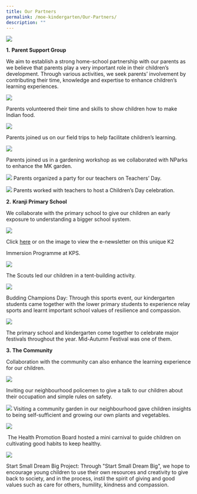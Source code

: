 ```yaml
---
title: Our Partners
permalink: /moe-kindergarten/Our-Partners/
description: ""
---
```

![](/images/MOE%20Kindergarten/Our%20Partners/P1.png)  

**1.** **Parent Support Group**

We aim to establish a strong home-school partnership with our parents as we believe that parents play a very important role in their children’s development. Through various activities, we seek parents’ involvement by contributing their time, knowledge and expertise to enhance children’s learning experiences.  

![](/images/MOE%20Kindergarten/Our%20Partners/P2.jpg)

Parents volunteered their time and skills to show children how to make Indian food. 

![](/images/MOE%20Kindergarten/Our%20Partners/P3.jpg)

Parents joined us on our field trips to help facilitate children’s learning. 

![](/images/MOE%20Kindergarten/Our%20Partners/P4.jpg)

Parents joined us in a gardening workshop as we collaborated with NParks to enhance the MK garden. 

![](/images/MOE%20Kindergarten/Our%20Partners/P5.png)
Parents organized a party for our teachers on Teachers’ Day. 

![](/images/MOE%20Kindergarten/Our%20Partners/P6.jpg)
Parents worked with teachers to host a Children’s Day celebration. 

**2.** **Kranji Primary School**

We collaborate with the primary school to give our children an early exposure to understanding a bigger school system. 

![](/images/MOE%20Kindergarten/Our%20Partners/P7.png)  

Click [here](https://kranjipri-moe-edu-sg-admin.cwp.sg/moe-kindergarten/our-partners/k2-immersion-programme-at-kps) or on the image to view the e-newsletter on this unique K2

Immersion Programme at KPS.

  

  

  

  

  

  

  

  

  

![](/images/MOE%20Kindergarten/Our%20Partners/P8.jpg)

The Scouts led our children in a tent-building activity. 

![](/images/MOE%20Kindergarten/Our%20Partners/P9.jpg)

Budding Champions Day: Through this sports event, our kindergarten students came together with the lower primary students to experience relay sports and learnt important school values of resilience and compassion.

![](/images/MOE%20Kindergarten/Our%20Partners/P10.jpg)

The primary school and kindergarten come together to celebrate major festivals throughout the year. Mid-Autumn Festival was one of them.   

  

**3. The Community**

Collaboration with the community can also enhance the learning experience for our children.

![](/images/MOE%20Kindergarten/Our%20Partners/P11.jpg)

Inviting our neighbourhood policemen to give a talk to our children about their occupation and simple rules on safety. 

![](/images/MOE%20Kindergarten/Our%20Partners/P12.jpg)
Visiting a community garden in our neighbourhood gave children insights to being self-sufficient and growing our own plants and vegetables. 

![](/images/MOE%20Kindergarten/Our%20Partners/P13.jpg)

 The Health Promotion Board hosted a mini carnival to guide children on cultivating good habits to keep healthy. 

![](/images/MOE%20Kindergarten/Our%20Partners/P14.jpg)

Start Small Dream Big Project: Through "Start Small Dream Big", we hope to encourage young children to use their own resources and creativity to give back to society, and in the process, instil the spirit of giving and good values such as care for others, humility, kindness and compassion.